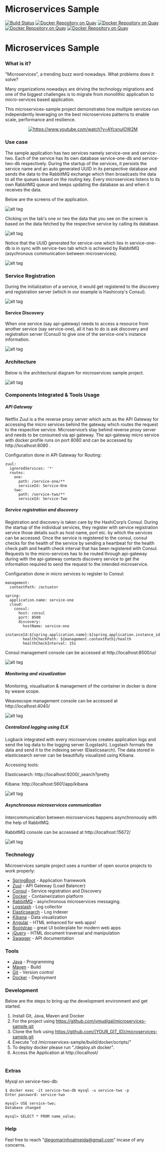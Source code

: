 # Microservices Sample

[![Build Status](https://travis-ci.org/vmudigal/microservices-sample.svg?branch=master)](https://travis-ci.org/vmudigal/microservices-sample)
[![Docker Repository on Quay](https://quay.io/repository/microservices-sample/api-gateway/status "Docker Repository on Quay")](https://quay.io/repository/microservices-sample/api-gateway)
[![Docker Repository on Quay](https://quay.io/repository/microservices-sample/service-one/status "Docker Repository on Quay")](https://quay.io/repository/microservices-sample/service-one)
[![Docker Repository on Quay](https://quay.io/repository/microservices-sample/service-two/status "Docker Repository on Quay")](https://quay.io/repository/microservices-sample/service-two)
[![Docker Repository on Quay](https://quay.io/repository/microservices-sample/web-application/status "Docker Repository on Quay")](https://quay.io/repository/microservices-sample/web-application)

# Microservices Sample

### What is it?

"Microservices", a trending buzz word nowadays. What problems does it solve?

Many organizations nowadays are driving the technology migrations and one of the biggest challenges is to migrate from monolithic application to micro-services based application.

This microservices-sample project demonstrates how multiple services run independently leveraging on the best microservices patterns to enable scale, performance and resilience.

<p align="center">
  <a href="https://www.youtube.com/watch?v=AYcsnuIOW2M" target="_blank" rel="noopener noreferrer"><img src="https://img.youtube.com/vi/AYcsnuIOW2M/0.jpg" alt="https://www.youtube.com/watch?v=AYcsnuIOW2M"/></a>
</p>

### Use case

The sample application has two services namely service-one and service-two. Each of the service has its own database service-one-db and service-two-db respectively. During the startup of the services, it persists the service name and an auto generated UUID in its perspective database and sends the data to the RabbitMQ exchange which then broadcasts the data to all the queues based on the routing key. Every microservices listens to its own RabbitMQ queue and keeps updating the database as and when it receives the data.

Below are the screens of the application.

![alt tag](https://github.com/vmudigal/microservices-sample/blob/version-5/documents/screens/_Web%20App/01.%20Home.png?raw=true)

Clicking on the tab's one or two the data that you see on the screen is based on the data fetched by the respective service by calling its database.

![alt tag](https://github.com/vmudigal/microservices-sample/blob/version-5/documents/screens/_Web%20App/02.%20One.png?raw=true)

Notice that the UUID generated for service-one which lies in service-one-db is in sync with service-two tab which is achieved by RabbitMQ (asychronous communication between microservices). 

![alt tag](https://github.com/vmudigal/microservices-sample/blob/version-5/documents/screens/_Web%20App/03.%20Two.png?raw=true)

### Service Registration

During the initialization of a service, it would get registered to the discovery and registration server (which in our example is Hashicorp's Consul).

![alt tag](https://github.com/vmudigal/microservices-sample/blob/version-5/documents/sequence-diagram/microservices-sample%20(service%20registration%20sequence).png?raw=true)

#### Service Discovery

 When one service (say api-gateway) needs to access a resource from another service (say service-one), all it has to do is ask discovery and registration server (Consul) to give one of the service-one's instance information.
 
![alt tag](https://github.com/vmudigal/microservices-sample/blob/version-5/documents/sequence-diagram/microservices-sample%20(service%20discovery%20sequence).png?raw=true)

### Architecture

Below is the architectural diagram for microservices sample project.

![alt tag](https://github.com/vmudigal/microservices-sample/blob/version-5/documents/architecture/Infrastructure.png?raw=true)

### Components Integrated & Tools Usage   
##### API Gateway
   
Netflix Zuul is a the reverse proxy server which acts as the API Gateway for accessing the micro services behind the gateway which routes the request to the respective service. Microservice’s stay behind reverse proxy server and needs to be consumed via api gateway. The api-gateway micro service with docker profile runs on port 8080 and can be accessed by http://localhost:8080 .   

Configuration done in API Gateway for Routing:   
```
zuul:
  ignoredServices: '*'
  routes:
    one:
      path: /service-one/**
      serviceId: Service-One
    two:
      path: /service-two/**
      serviceId: Service-Two
```

##### Service registration and discovery   

Registration and discovery is taken care by the HashiCorp’s Consul. During the startup of the individual services, they register with service registration service those details such as host name, port etc. by which the services can be accessed. Once the service is registered to the consul, consul checks for the health of the service by sending a heartbeat for the health check path and health check interval that has been registered with Consul. Requests to the micro-services has to be routed through api-gateway during with the api-gateway contacts discovery service to get the information required to send the request to the intended microservice. 

Configuration done in micro services to register to Consul:   
```
management:
  contextPath: /actuator

spring:
  application.name: service-one
  cloud:
    consul:
      host: consul
      port: 8500
      discovery:
        hostName: service-one
        instanceId:${spring.application.name}:${spring.application.instance_id:${random.value}}
        healthCheckPath: ${management.contextPath}/health
        healthCheckInterval: 15s
```
Consul management console can be accessed at http://localhost:8500/ui/ 

![alt tag](https://github.com/vmudigal/microservices-sample/blob/version-5/documents/screens/Consul/consul.png?raw=true)
 
##### Monitoring and vizualization

Monitoring, visualisation & management of the container in docker is done by weave scope.   

Weavescope management console can be accessed at http://localhost:4040/   

![alt tag](https://github.com/vmudigal/microservices-sample/blob/version-5/documents/screens/Weavescope/weavescope.png?raw=true)

##### Centralized logging using ELK

Logback integrated with every microservices creates application logs and send the log data to the logging server (Logstash). Logstash formats the data and send it to the indexing server (Elasticsearch). The data stored in elasticsearch server can be beautifully visualized using Kibana.   

Accessing tools:   

Elasticsearch: http://localhost:9200/_search?pretty   

Kibana: http://localhost:5601/app/kibana

![alt tag](https://github.com/vmudigal/microservices-sample/blob/version-5/documents/screens/Kibana/kibana.png?raw=true)

##### Asynchronous microservices communication  

Intercommunication between microservices happens asynchronously with the help of RabbitMQ.

RabbitMQ console can be accessed at http://localhost:15672/

![alt tag](https://github.com/vmudigal/microservices-sample/blob/version-5/documents/screens/RabbitMQ/3.rabbit-queues.png?raw=true)

### Technology

Microservices sample project uses a number of open source projects to work properly:

* [SpringBoot] - Application framework
* [Zuul] - API Gateway (Load Balancer)
* [Consul] - Service registration and Discovery
* [Docker] - Containerization platform
* [RabbitMQ] - asynchronous microservices messaging.
* [Logstash] - Log collector
* [Elasticsearch] - Log indexer
* [Kibana] - Data visualization
* [Angular] - HTML enhanced for web apps!
* [Bootstrap] - great UI boilerplate for modern web apps
* [jQuery] - HTML document traversal and manipulation
* [Swagger] - API documentation

### Tools

* [Java] - Programming
* [Maven] - Build
* [Git] - Version control
* [Docker] - Deployment

### Development

Below are the steps to bring up the development environment and get started.

1) Install Git, Java, Maven and Docker</br>
2) For the project using https://github.com/vmudigal/microservices-sample.git
3) Clone the fork using https://github.com/{YOUR_GIT_ID}/microservices-sample.git</br>
4) Execute "cd /microservices-sample/build/docker/scripts/"</br>
5) To deploy docker please run "./deploy.sh docker".</br>
6) Access the Application at http://localhost/</br></br>

### Extras

Mysql on service-two-db:
```
$ docker exec -it service-two-db mysql -u service-two -p
Enter password: service-two

mysql> USE service-two;
Database changed

mysql> SELECT * FROM name_value;

```

### Help

Feel free to reach "diegomarinhoalmeida@gmail.com" incase of any concerns.

[//]: # (These are reference links used in the body of this note and get stripped out when the markdown processor does its job.)

   [Bootstrap]: <http://twitter.github.com/bootstrap/>
   [jQuery]: <http://jquery.com>
   [Angular]: <https://angular.io/>
   [SpringBoot]: <https://projects.spring.io/spring-boot/>
   [Consul]: <https://www.consul.io>
   [Docker]: <https://www.docker.com>
   [Zuul]: <https://github.com/Netflix/zuul/wiki>
   [Kitematic]: <https://kitematic.com>
   [Maven]: <https://maven.apache.org>
   [MySQL]: <https://www.mysql.com>
   [Git]: <https://git-scm.com>
   [Java]: <https://go.java>
   [Logstash]: <https://www.elastic.co/products/logstash>
   [Elasticsearch]: <https://www.elastic.co/products/elasticsearch>
   [Kibana]: <https://www.elastic.co/products/kibana>
   [RabbitMQ]: <https://www.rabbitmq.com/>
   [Swagger]: <https://swagger.io/>
   
